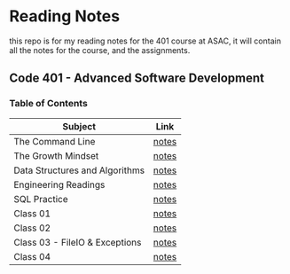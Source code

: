 # Reading Notes

this repo is for my reading notes for the 401 course at ASAC, it will contain all the notes for the course, and the assignments.

## Code 401 - Advanced Software Development

### Table of Contents

| Subject                                       | Link                   |
| ----------------------------------------------| ---------------------- |
| The Command Line                              | [notes](./the-command-line.md) |
| The Growth Mindset                            | [notes](./the-growth-mindset.md) |
| Data Structures and Algorithms                | [notes](./data-structures-and-algorithms.md) |
| Engineering Readings                          | [notes](./engineering-readings.md) |
| SQL Practice                                  | [notes](./sql-practice.md) |
| Class 01                                      | [notes](./class-01.md) |
| Class 02                                      | [notes](./class-02.md) |
| Class 03 - FileIO & Exceptions                | [notes](./class-03.md) |
| Class 04                                      | [notes](./class-04.md) |
